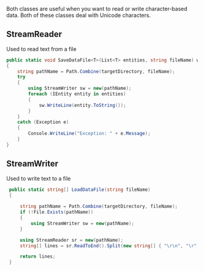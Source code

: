 Both classes are useful when you want to read or write character-based data. Both of these classes deal with Unicode characters.
## StreamReader
Used to read text from a file

```csharp
public static void SaveDataFile<T>(List<T> entities, string fileName) where T : IEntity
{
    string pathName = Path.Combine(targetDirectory, fileName);
    try
    {
        using StreamWriter sw = new(pathName);
        foreach (IEntity entity in entities)
        {
            sw.WriteLine(entity.ToString());
        }
    }
    catch (Exception e)
    {
        Console.WriteLine("Exception: " + e.Message);
    }
}
```

## StreamWriter
Used to write text to a file

```csharp
 public static string[] LoadDataFile(string fileName)
 {
    
     string pathName = Path.Combine(targetDirectory, fileName);
     if (!File.Exists(pathName))
     {
         using StreamWriter sw = new(pathName);
     }

     using StreamReader sr = new(pathName);
     string[] lines = sr.ReadToEnd().Split(new string[] { "\r\n", "\r", "\n" }, StringSplitOptions.None);

     return lines;
 }
```